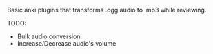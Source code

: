 Basic anki plugins that transforms .ogg audio to .mp3 while reviewing.

TODO:
- Bulk audio conversion.
- Increase/Decrease audio's volume 
